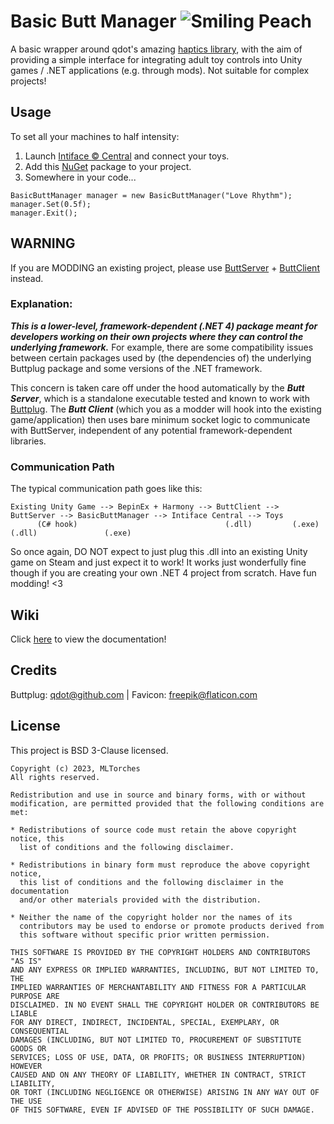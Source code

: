 
# Basic Butt Manager ![Smiling Peach](https://camo.githubusercontent.com/82d932c73232f2fa5afaad48b74c5c16d659ba1a138b56e6965777356370c025/68747470733a2f2f6d6c746f72636865732e6769746875622e696f2f4261736963427574744d616e616765722f7265736f75726365732f66617669636f6e32342e706e67)

A basic wrapper around qdot's amazing [haptics library](https://github.com/buttplugio/buttplug-csharp), with the aim of providing a simple interface for integrating adult toy controls into Unity games / .NET applications (e.g. through mods). Not suitable for complex projects!

## Usage

To set all your machines to half intensity:

1. Launch [Intiface :copyright: Central](https://intiface.com/central/) and connect your toys.
2. Add this [NuGet](https://www.nuget.org/packages/BasicButtManager/) package to your project.
3. Somewhere in your code...

```
BasicButtManager manager = new BasicButtManager("Love Rhythm");
manager.Set(0.5f);
manager.Exit();
```

## WARNING

If you are MODDING an existing project, please use [ButtServer](https://github.com/MLTorches/ButtServer) + [ButtClient](https://www.nuget.org/packages/ButtClient) instead.

### Explanation:

***This is a lower-level, framework-dependent (.NET 4) package meant for developers working on their own projects where they can control the underlying framework.*** For example, there are some compatibility issues between certain packages used by (the dependencies of) the underlying Buttplug package and some versions of the .NET framework.

This concern is taken care off under the hood automatically by the ***Butt Server***, which is a standalone executable tested and known to work with [Buttplug](https://github.com/buttplugio/buttplug-csharp). The ***Butt Client*** (which you as a modder will hook into the existing game/application) then uses bare minimum socket logic to communicate with ButtServer, independent of any potential framework-dependent libraries.

### Communication Path

The typical communication path goes like this:

```text
Existing Unity Game --> BepinEx + Harmony --> ButtClient --> ButtServer --> BasicButtManager --> Intiface Central --> Toys
      (C# hook)                                 (.dll)         (.exe)            (.dll)               (.exe)    
```           

So once again, DO NOT expect to just plug this .dll into an existing Unity game on Steam and just expect it to work!
It works just wonderfully fine though if you are creating your own .NET 4 project from scratch. Have fun modding! <3

## Wiki
Click [here](https://mltorches.github.io/BasicButtManager/api/BasicButtManager.BasicButtManager.html) to view the documentation!

## Credits
Buttplug: [qdot@github.com](https://github.com/qdot) | Favicon: [freepik@flaticon.com](https://www.flaticon.com/authors/frdmn)

## License

This project is BSD 3-Clause licensed.

```text
Copyright (c) 2023, MLTorches
All rights reserved.

Redistribution and use in source and binary forms, with or without
modification, are permitted provided that the following conditions are met:

* Redistributions of source code must retain the above copyright notice, this
  list of conditions and the following disclaimer.

* Redistributions in binary form must reproduce the above copyright notice,
  this list of conditions and the following disclaimer in the documentation
  and/or other materials provided with the distribution.

* Neither the name of the copyright holder nor the names of its
  contributors may be used to endorse or promote products derived from
  this software without specific prior written permission.

THIS SOFTWARE IS PROVIDED BY THE COPYRIGHT HOLDERS AND CONTRIBUTORS "AS IS"
AND ANY EXPRESS OR IMPLIED WARRANTIES, INCLUDING, BUT NOT LIMITED TO, THE
IMPLIED WARRANTIES OF MERCHANTABILITY AND FITNESS FOR A PARTICULAR PURPOSE ARE
DISCLAIMED. IN NO EVENT SHALL THE COPYRIGHT HOLDER OR CONTRIBUTORS BE LIABLE
FOR ANY DIRECT, INDIRECT, INCIDENTAL, SPECIAL, EXEMPLARY, OR CONSEQUENTIAL
DAMAGES (INCLUDING, BUT NOT LIMITED TO, PROCUREMENT OF SUBSTITUTE GOODS OR
SERVICES; LOSS OF USE, DATA, OR PROFITS; OR BUSINESS INTERRUPTION) HOWEVER
CAUSED AND ON ANY THEORY OF LIABILITY, WHETHER IN CONTRACT, STRICT LIABILITY,
OR TORT (INCLUDING NEGLIGENCE OR OTHERWISE) ARISING IN ANY WAY OUT OF THE USE
OF THIS SOFTWARE, EVEN IF ADVISED OF THE POSSIBILITY OF SUCH DAMAGE.
```